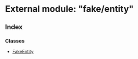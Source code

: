 
# External module: "fake/entity"

## Index

### Classes

* [FakeEntity](../classes/_fake_entity_.fakeentity.md)
